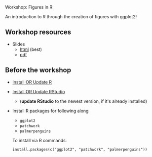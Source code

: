 Workshop: Figures in R

An introduction to R through the creation of figures with ggplot2!


## Workshop resources

- Slides 
  - [html](http://steffilazerte.ca/Figures-in-R/intro_to_r.html) (best)
  - [pdf](http://steffilazerte.ca/Figures-in-R/intro_to_r_sm.pdf)
  
  
## Before the workshop

- [Install OR Update R](https://muug.ca/mirror/cran/)
- [Install OR Update RStudio](https://www.rstudio.com/products/rstudio/download/)
  - (**update RStudio** to the newest version, if it's already installed)
- Install R packages for following along
  - `ggplot2`
  - `patchwork`
  - `palmerpenguins`
  
  To install via R commands:
  ```
  install.packages(c("ggplot2", "patchwork", "palmerpenguins"))
  ```
